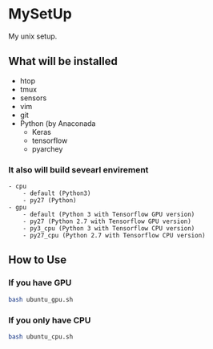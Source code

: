 # MySetUp
My unix setup.
## What will be installed
- htop
- tmux
- sensors
- vim	
- git 
- Python (by Anaconada
	- Keras
	- tensorflow
	- pyarchey

### It also will build sevearl envirement
	- cpu
		- default (Python3)
		- py27 (Python)
	- gpu
		- default (Python 3 with Tensorflow GPU version)
		- py27 (Python 2.7 with Tensorflow GPU version)
		- py3_cpu (Python 3 with Tensorflow CPU version)
		- py27_cpu (Python 2.7 with Tensorflow CPU version) 
## How to Use
### If you have GPU
```bash
bash ubuntu_gpu.sh
```
### If you only have CPU
```bash
bash ubuntu_cpu.sh
```
